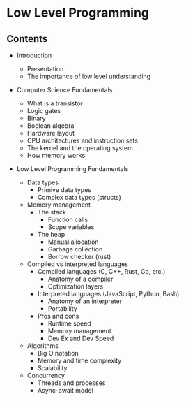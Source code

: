 # Low Level Programming

## Contents

- Introduction
    - Presentation
    - The importance of low level understanding
- Computer Science Fundamentals
    - What is a transistor
    - Logic gates
    - Binary
    - Boolean algebra
    - Hardware layout
    - CPU architectures and instruction sets
    - The kernel and the operating system
    - How memory works

- Low Level Programming Fundamentals
    - Data types
        - Primive data types
        - Complex data types (structs)
    - Memory management
        - The stack
            - Function calls
            - Scope variables
        - The heap
            - Manual allocation
            - Garbage collection
            - Borrow checker (rust)
    - Compiled vs interpreted languages
        - Compiled languages (C, C++, Rust, Go, etc.)
            - Anatomy of a compiler
            - Optimization layers
        - Interpreted languages (JavaScript, Python, Bash)
            - Anatomy of an interpreter
            - Portability
        - Pros and cons
            - Runtime speed
            - Memory management
            - Dev Ex and Dev Speed
    - Algorithms
        - Big O notation
        - Memory and time complexity
        - Scalability
    - Concurrency
        - Threads and processes
        - Async-await model
